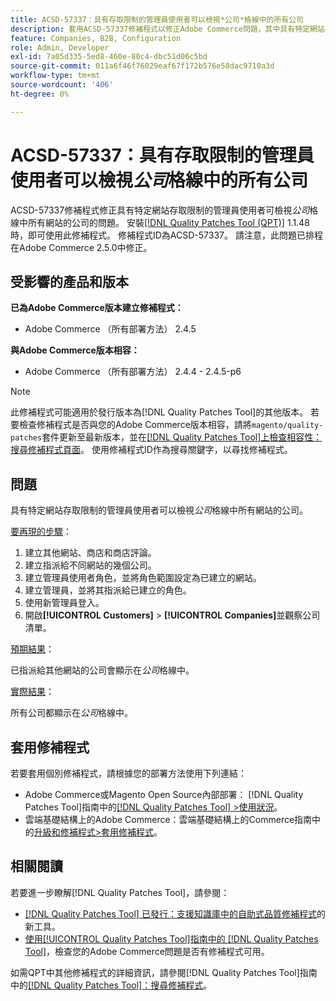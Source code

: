 ```yaml
---
title: ACSD-57337：具有存取限制的管理員使用者可以檢視*公司*格線中的所有公司
description: 套用ACSD-57337修補程式以修正Adobe Commerce問題，其中具有特定網站存取限制的管理員使用者可檢視*公司*格線中所有網站的公司。
feature: Companies, B2B, Configuration
role: Admin, Developer
exl-id: 7a05d335-5ed8-460e-80c4-dbc51d06c5bd
source-git-commit: 011a6f46f76029eaf67f172b576e58dac9710a3d
workflow-type: tm+mt
source-wordcount: '406'
ht-degree: 0%

---
```


# ACSD-57337：具有存取限制的管理員使用者可以檢視&#x200B;*公司*&#x200B;格線中的所有公司

ACSD-57337修補程式修正具有特定網站存取限制的管理員使用者可檢視&#x200B;*公司*&#x200B;格線中所有網站的公司的問題。 安裝[[!DNL Quality Patches Tool (QPT)]](https://experienceleague.adobe.com/zh-hant/docs/commerce-operations/tools/quality-patches-tool/quality-patches-tool-to-self-serve-quality-patches) 1.1.48時，即可使用此修補程式。 修補程式ID為ACSD-57337。 請注意，此問題已排程在Adobe Commerce 2.5.0中修正。

## 受影響的產品和版本

**已為Adobe Commerce版本建立修補程式：**

* Adobe Commerce （所有部署方法） 2.4.5

**與Adobe Commerce版本相容：**

* Adobe Commerce （所有部署方法） 2.4.4 - 2.4.5-p6

>[!NOTE]
>
>此修補程式可能適用於發行版本為[!DNL Quality Patches Tool]的其他版本。 若要檢查修補程式是否與您的Adobe Commerce版本相容，請將`magento/quality-patches`套件更新至最新版本，並在[[!DNL Quality Patches Tool]上檢查相容性：搜尋修補程式頁面](https://experienceleague.adobe.com/tools/commerce-quality-patches/index.html?lang=zh-Hant)。 使用修補程式ID作為搜尋關鍵字，以尋找修補程式。

## 問題

具有特定網站存取限制的管理員使用者可以檢視&#x200B;*公司*&#x200B;格線中所有網站的公司。

<u>要再現的步驟</u>：

1. 建立其他網站、商店和商店評論。
1. 建立指派給不同網站的幾個公司。
1. 建立管理員使用者角色，並將角色範圍設定為已建立的網站。
1. 建立管理員，並將其指派給已建立的角色。
1. 使用新管理員登入。
1. 開啟&#x200B;**[!UICONTROL Customers]** > **[!UICONTROL Companies]**&#x200B;並觀察公司清單。

<u>預期結果</u>：

已指派給其他網站的公司會顯示在&#x200B;*公司*&#x200B;格線中。

<u>實際結果</u>：

所有公司都顯示在&#x200B;*公司*&#x200B;格線中。

## 套用修補程式

若要套用個別修補程式，請根據您的部署方法使用下列連結：

* Adobe Commerce或Magento Open Source內部部署： [!DNL Quality Patches Tool]指南中的[[!DNL Quality Patches Tool] >使用狀況](/help/tools/quality-patches-tool/usage.md)。
* 雲端基礎結構上的Adobe Commerce：雲端基礎結構上的Commerce指南中的[升級和修補程式>套用修補程式](https://experienceleague.adobe.com/docs/commerce-cloud-service/user-guide/develop/upgrade/apply-patches.html?lang=zh-Hant)。

## 相關閱讀

若要進一步瞭解[!DNL Quality Patches Tool]，請參閱：

* [[!DNL Quality Patches Tool] 已發行：支援知識庫中的自助式品質修補程式](https://experienceleague.adobe.com/zh-hant/docs/commerce-operations/tools/quality-patches-tool/quality-patches-tool-to-self-serve-quality-patches)的新工具。
* [使用[!UICONTROL Quality Patches Tool]指南中的 [!DNL Quality Patches Tool]](/help/tools/quality-patches-tool/patches-available-in-qpt/check-patch-for-magento-issue-with-magento-quality-patches.md)，檢查您的Adobe Commerce問題是否有修補程式可用。


如需QPT中其他修補程式的詳細資訊，請參閱[!DNL Quality Patches Tool]指南中的[[!DNL Quality Patches Tool]：搜尋修補程式](https://experienceleague.adobe.com/tools/commerce-quality-patches/index.html?lang=zh-Hant)。
